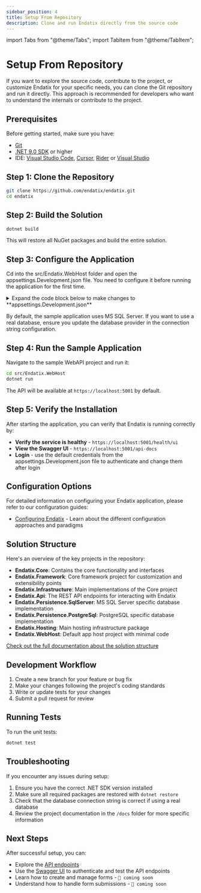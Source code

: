 ```yaml
---
sidebar_position: 4
title: Setup From Repository
description: Clone and run Endatix directly from the source code
---
```


import Tabs from "@theme/Tabs";
import TabItem from "@theme/TabItem";

# Setup From Repository

If you want to explore the source code, contribute to the project, or customize Endatix for your specific needs, you can clone the Git repository and run it directly. This approach is recommended for developers who want to understand the internals or contribute to the project.

## Prerequisites

Before getting started, make sure you have:

- [Git](https://git-scm.com/downloads)
- [.NET 9.0 SDK](https://dotnet.microsoft.com/download/dotnet/9.0) or higher
- IDE: [Visual Studio Code](https://code.visualstudio.com/), [Cursor](https://www.cursor.com/), [Rider](https://www.jetbrains.com/rider/) or [Visual Studio](https://visualstudio.microsoft.com/)

## Step 1: Clone the Repository

```bash
git clone https://github.com/endatix/endatix.git
cd endatix
```

## Step 2: Build the Solution

```bash
dotnet build
```

This will restore all NuGet packages and build the entire solution.

## Step 3: Configure the Application

Cd into the src/Endatix.WebHost folder and open the appsettings.Development.json file. You need to configure it before running the application for the first time.

<details>
  <summary>Expand the code block below to make changes to **appsettings.Development.json**</summary>

:bulb: **Note on Connection Strings:** The Default connection string is required. Find the line below and update the connection string to your own. Also, if you want to use PostgresSQL as the database provider add the following line:

```json {2,3} showLineNumbers wrap
"ConnectionStrings": {
  "DefaultConnection": "Server=localhost;Integrated Security=true;TrustServerCertificate=true;Initial Catalog=Endatix.App;"
  "DefaultConnection_DbProvider": "postgresql" // add this line if you want to use PostgresSQL as the database provider. Otherwise you don't need it.
}
// Rest of the settings...
```

:bulb: **Note on Initial User:** Line 6 and 7 are optional and they allow you to configure the credentials for the initial user. Change the email and password to your own credentials. You can remove these lines upon successful app setup and login. Never commit your credentials to the repository.

```json {6,7} showLineNumbers
  "Endatix": {
    "Data": {
      "EnableAutoMigrations": true,
      "SeedSampleData": false,
      "InitialUser": {
        "Email": "admin@endatix.com", // change this to your own email
        "Password": "P@ssw0rd" // change this to a more secure password
      }
    }
    // Other settings...
  }
```

</details>

By default, the sample application uses MS SQL Server. If you want to use a real database, ensure you update the database provider in the connection string configuration.

## Step 4: Run the Sample Application

Navigate to the sample WebAPI project and run it:

```bash
cd src/Endatix.WebHost
dotnet run
```

The API will be available at `https://localhost:5001` by default.

## Step 5: Verify the Installation

After starting the application, you can verify that Endatix is running correctly by:

- **Verify the service is healthy** - `https://localhost:5001/health/ui`
- **View the Swagger UI** - `https://localhost:5001/api-docs`
- **Login** - use the default credentials from the appsettings.Development.json file to authenticate and change them after login

## Configuration Options

For detailed information on configuring your Endatix application, please refer to our configuration guides:

- [Configuring Endatix](/docs/configuration/) - Learn about the different configuration approaches and paradigms

## Solution Structure

Here's an overview of the key projects in the repository:

- **Endatix.Core**: Contains the core functionality and interfaces
- **Endatix.Framework**: Core framework project for customization and extensibility points
- **Endatix.Infrastructure**: Main implementations of the Core project
- **Endatix.Api**: The REST API endpoints for interacting with Endatix
- **Endatix.Persistence.SqlServer**: MS SQL Server specific database implementation
- **Endatix.Persistence.PostgreSql**: PostgreSQL specific database implementation
- **Endatix.Hosting**: Main hosting infrastructure package
- **Endatix.WebHost**: Default app host project with minimal code

[Check out the full documentation about the solution structure](/docs/getting-started/architecture#net-solution-structure)

## Development Workflow

1. Create a new branch for your feature or bug fix
2. Make your changes following the project's coding standards
3. Write or update tests for your changes
4. Submit a pull request for review

## Running Tests

To run the unit tests:

```bash
dotnet test
```

## Troubleshooting

If you encounter any issues during setup:

1. Ensure you have the correct .NET SDK version installed
2. Make sure all required packages are restored with `dotnet restore`
3. Check that the database connection string is correct if using a real database
4. Review the project documentation in the `/docs` folder for more specific information

## Next Steps

After successful setup, you can:

- Explore the [API endpoints](/docs/api)
- Use the [Swagger UI](https://localhost:5001/api-docs) to authenticate and test the API endpoints
- Learn how to create and manage forms - `🚧 coming soon`
- Understand how to handle form submissions - `🚧 coming soon`

